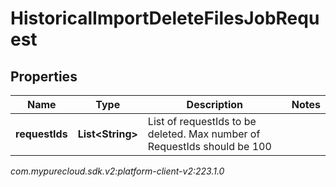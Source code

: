 # HistoricalImportDeleteFilesJobRequest


## Properties

| Name | Type | Description | Notes |
| ------------ | ------------- | ------------- | ------------- |
| **requestIds** | **List&lt;String&gt;** | List of requestIds to be deleted. Max number of RequestIds should be 100 |  |




_com.mypurecloud.sdk.v2:platform-client-v2:223.1.0_
